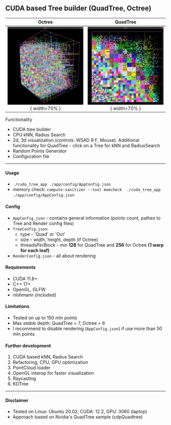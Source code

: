 ## CUDA based Tree builder (QuadTree, Octree)

Octree                                      | QuadTree
:------------------------------------------:|:---------------------------------------------:
![Octree](/assets/Octree1.png){ width=70% } | ![QuadTree](/assets/QuadTree.png){ width=70% }

Functionality
* CUDA tree builder
* CPU kNN, Radius Search
* 2d, 3d visualization (controls: WSAD R F, Mouse). Additional functionality for QuadTree - click on a Tree for kNN and RadiusSearch
* Random Points Generator
* Configuration file

---

#### Usage
* `./cuda_tree_app ./app/config/AppConfig.json`
* memory check: `compute-sanitizer --tool memcheck  ./cuda_tree_app ./app/config/AppConfig.json`

#### Config
- `AppConfig.json` - contains general information (points count, pathes to Tree and Render config files)
- `TreeConfig.json`:
  * type - 'Quad' or 'Oct'
  * size - width, height, depth (if Octree)
  * threadsPerBlock - min **128** for QuadTree and **256** for Octree **(1 warp for each leaf)**
- `RenderConfig.json` - all about rendering

#### Requirements
* CUDA 11.8+
* C++ 17+
* OpenGL, GLFW
* nlohmann (included)


#### Limitations
* Tested on up to 150 mln points
* Max *stable* depth: QuadTree = 7, Octree = 6
* I recommend to disable rendering (`AppConfig.json`) if use more than 50 mln points

#### Further development
1. CUDA based kNN, Radius Search
2. Refactoring, CPU, GPU optimization
3. PointCloud loader
4. OpenGL interop for faster visualization
5. Raycasting
6. KDTree

---

#### Disclaimer
* Tested on Linux: Ubuntu 20.02, CUDA: 12.2, GPU: 3060 (laptop)
* Approach based on Nvidia's QuadTree sample (cdpQuadtree)
